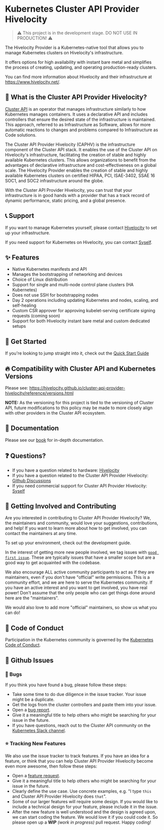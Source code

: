 
# Kubernetes Cluster API Provider Hivelocity

> :warning: This project is in the development stage. DO NOT USE IN PRODUCTION! :warning:

The Hivelocity Provider is a Kubernetes-native tool that allows you to manage Kubernetes clusters on Hivelocity's infrastructure.

It offers options for high availability with instant bare metal and simplifies the process of creating, updating, and operating production-ready clusters.

You can find more information about Hivelocity and their infrastructure at https://www.hivelocity.net/.


## :newspaper: What is the Cluster API Provider Hivelocity?

[Cluster API](https://cluster-api.sigs.k8s.io/) is an operator that manages infrastructure similarly to how Kubernetes manages containers. It uses a declarative API and includes controllers that ensure the desired state of the infrastructure is maintained. This approach, referred to as Infrastructure as Software, allows for more automatic reactions to changes and problems compared to Infrastructure as Code solutions.

The Cluster API Provider Hivelocity (CAPHV) is the infrastructure component of the Cluster API stack. It enables the use of the Cluster API on Hivelocity's infrastructure, facilitating the creation of stable and highly available Kubernetes clusters. This allows organizations to benefit from the advantages of declarative infrastructure and cost-effectiveness on a global scale. The Hivelocity Provider enables the creation of stable and highly available Kubernetes clusters on certified HIPAA, PCI, ISAE-3402, SSAE 16 SOC1, and SOC2 infrastructure around the globe.

With the Cluster API Provider Hivelocity, you can trust that your infrastructure is in good hands with a provider that has a track record of dynamic performance, static pricing, and a global presence.

## :telephone_receiver: Support

If you want to manage Kubernetes yourself, please contact [Hivelocity](https://www.hivelocity.net/about/contact-us/) to set up your infrastructure.

If you need support for Kubernetes on Hivelocity, you can contact [Syself](https://syself.com/).


## :sparkles: Features

* Native Kubernetes manifests and API
* Manages the bootstrapping of networking and devices
* Choice of Linux distribution
* Support for single and multi-node control plane clusters (HA Kubernetes)
* Does not use SSH for bootstrapping nodes
* Day 2 operations including updating Kubernetes and nodes, scaling, and self-healing
* Custom CSR approver for approving kubelet-serving certificate signing requests (coming soon)
* Support for both Hivelocity instant bare metal and custom dedicated setups


## :rocket: Get Started

If you're looking to jump straight into it, check out the [Quick Start Guide](https://hivelocity.github.io/cluster-api-provider-hivelocity/user/getting-started.html)

## :fire: Compatibility with Cluster API and Kubernetes Versions

Please see: https://hivelocity.github.io/cluster-api-provider-hivelocity/reference/versions.html

**NOTE:** As the versioning for this project is tied to the versioning of Cluster API, future modifications to this policy may be made to more closely align with other providers in the Cluster API ecosystem.

## :book: Documentation

Please see our [book](https://hivelocity.github.io/cluster-api-provider-hivelocity) for in-depth documentation.

## :question: Questions?

* If you have a question related to hardware: [Hivelocity](https://www.hivelocity.net/about/contact-us/)
* If you have a question related to the Cluster API Provider Hivelocity: [Github Discussions](https://github.com/hivelocity/cluster-api-provider-hivelocity/discussions)
* If you need commercial support for Cluster API Provider Hivelocity: [Syself](https://syself.com)

## :busts_in_silhouette: Getting Involved and Contributing

Are you interested in contributing to Cluster API Provider Hivelocity? We, the maintainers and community, would love your suggestions, contributions, and help! If you want to learn more about how to get involved, you can contact the maintainers at any time.

To set up your environment, check out the development guide.

In the interest of getting more new people involved, we tag issues with [`good first issue`][good_first_issue]. These are typically issues that have a smaller scope but are a good way to get acquainted with the codebase.

We also encourage ALL active community participants to act as if they are maintainers, even if you don't have "official" write permissions. This is a community effort, and we are here to serve the Kubernetes community. If you have an active interest and you want to get involved, you have real power! Don't assume that the only people who can get things done around here are the "maintainers".

We would also love to add more "official" maintainers, so show us what you can do!

## :dizzy: Code of Conduct

Participation in the Kubernetes community is governed by the [Kubernetes Code of Conduct](https://github.com/hivelocity/cluster-api-provider-hivelocity/blob/main/code-of-conduct.md).

## :construction: Github Issues

### :bug: Bugs

If you think you have found a bug, please follow these steps:

- Take some time to do due diligence in the issue tracker. Your issue might be a duplicate.
- Get the logs from the cluster controllers and paste them into your issue.
- Open a [bug report][bug_report].
- Give it a meaningful title to help others who might be searching for your issue in the future.
- If you have questions, reach out to the Cluster API community on the [Kubernetes Slack channel][slack_info].

### :star: Tracking New Features

We also use the issue tracker to track features. If you have an idea for a feature, or think that you can help Cluster API Provider Hivelocity become even more awesome, then follow these steps:

- Open a [feature request][feature_request].
- Give it a meaningful title to help others who might be searching for your issue in the future.
- Clearly define the use case. Use concrete examples, e.g. "I type `this` and Cluster API Provider Hivelocity does `that`".
- Some of our larger features will require some design. If you would like to include a technical design for your feature, please include it in the issue.
- After the new feature is well understood and the design is agreed upon, we can start coding the feature. We would love it if you could code it. So please open up a **WIP** *(work in progress)* pull request. Happy coding!

<!-- References -->

[good_first_issue]: https://github.com/hivelocity/cluster-api-provider-hivelocity/issues?q=is%3Aissue+is%3Aopen+sort%3Aupdated-desc+label%3A%22good+first+issue%22
[bug_report]: https://github.com/hivelocity/cluster-api-provider-hivelocity/issues/new?template=bug_report.md
[feature_request]: https://github.com/hivelocity/cluster-api-provider-hivelocity/issues/new?template=feature_request.md
[slack_info]: https://github.com/kubernetes/community/tree/master/communication#slack
[cluster_api]: https://github.com/kubernetes-sigs/cluster-api
[quickstart]: https://cluster-api.sigs.k8s.io/user/quick-start.html
